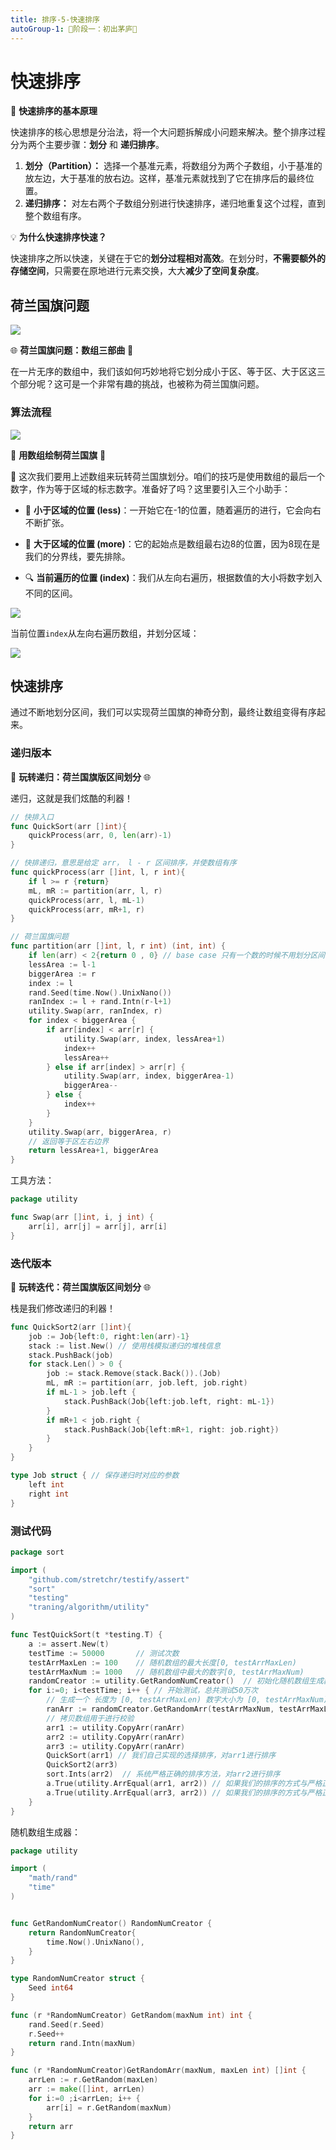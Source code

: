 ```yaml
---
title: 排序-5-快速排序
autoGroup-1: 🌱阶段一：初出茅庐🌱
---
```


# 快速排序

🤔 **快速排序的基本原理**

快速排序的核心思想是分治法，将一个大问题拆解成小问题来解决。整个排序过程分为两个主要步骤：**划分** 和 **递归排序**。

1. **划分（Partition）：** 选择一个基准元素，将数组分为两个子数组，小于基准的放左边，大于基准的放右边。这样，基准元素就找到了它在排序后的最终位置。
2. **递归排序：** 对左右两个子数组分别进行快速排序，递归地重复这个过程，直到整个数组有序。

💡 **为什么快速排序快速？**

快速排序之所以快速，关键在于它的**划分过程相对高效**。在划分时，**不需要额外的存储空间**，只需要在原地进行元素交换，大大**减少了空间复杂度**。

## 荷兰国旗问题

![](/g1_sort_5_quick_sort.assets/quick_sort.drawio.png)


🌐 **荷兰国旗问题：数组三部曲** 🚩

在一片无序的数组中，我们该如何巧妙地将它划分成小于区、等于区、大于区这三个部分呢？这可是一个非常有趣的挑战，也被称为荷兰国旗问题。

### 算法流程

![](/g1_sort_5_quick_sort.assets/quick_sort_1.drawio.png)

🌈 **用数组绘制荷兰国旗** 🎨

🧩 这次我们要用上述数组来玩转荷兰国旗划分。咱们的技巧是使用数组的最后一个数字，作为等于区域的标志数字。准备好了吗？这里要引入三个小助手：

- 🚦 **小于区域的位置 (less)**：一开始它在-1的位置，随着遍历的进行，它会向右不断扩张。

- 🚀 **大于区域的位置 (more)**：它的起始点是数组最右边8的位置，因为8现在是我们的分界线，要先排除。

- 🔍 **当前遍历的位置 (index)**：我们从左向右遍历，根据数值的大小将数字划入不同的区间。

![](/g1_sort_5_quick_sort.assets/quick_sort_2.drawio.png)

当前位置`index`从左向右遍历数组，并划分区域：

![](/g1_sort_5_quick_sort.assets/quick_sort_3.drawio.png)

## 快速排序


通过不断地划分区间，我们可以实现荷兰国旗的神奇分割，最终让数组变得有序起来。

### 递归版本

🧩 **玩转递归：荷兰国旗版区间划分** 🌐

递归，这就是我们炫酷的利器！

```go
// 快排入口
func QuickSort(arr []int){
	quickProcess(arr, 0, len(arr)-1)
}

// 快排递归，意思是给定 arr， l - r 区间排序，并使数组有序
func quickProcess(arr []int, l, r int){
	if l >= r {return}
	mL, mR := partition(arr, l, r)
	quickProcess(arr, l, mL-1)
	quickProcess(arr, mR+1, r)
}

// 荷兰国旗问题
func partition(arr []int, l, r int) (int, int) {
	if len(arr) < 2{return 0 , 0} // base case 只有一个数的时候不用划分区间了
	lessArea := l-1
	biggerArea := r
	index := l
	rand.Seed(time.Now().UnixNano())
	ranIndex := l + rand.Intn(r-l+1)
	utility.Swap(arr, ranIndex, r)
	for index < biggerArea {
		if arr[index] < arr[r] {
			utility.Swap(arr, index, lessArea+1)
			index++
			lessArea++
		} else if arr[index] > arr[r] {
			utility.Swap(arr, index, biggerArea-1)
			biggerArea--
		} else {
			index++
		}
	}
	utility.Swap(arr, biggerArea, r)
	// 返回等于区左右边界
	return lessArea+1, biggerArea
}
```

工具方法：

```go
package utility

func Swap(arr []int, i, j int) {
	arr[i], arr[j] = arr[j], arr[i]
}
```

### 迭代版本

🧩 **玩转迭代：荷兰国旗版区间划分** 🌐

栈是我们修改递归的利器！

```go
func QuickSort2(arr []int){
	job := Job{left:0, right:len(arr)-1}
	stack := list.New() // 使用栈模拟递归的堆栈信息
	stack.PushBack(job)
	for stack.Len() > 0 {
		job := stack.Remove(stack.Back()).(Job)
		mL, mR := partition(arr, job.left, job.right)
		if mL-1 > job.left {
			stack.PushBack(Job{left:job.left, right: mL-1})
		}
		if mR+1 < job.right {
			stack.PushBack(Job{left:mR+1, right: job.right})
		}
	}
}

type Job struct { // 保存递归时对应的参数
	left int
	right int
}
```

### 测试代码

```go
package sort

import (
	"github.com/stretchr/testify/assert"
	"sort"
	"testing"
	"traning/algorithm/utility"
)

func TestQuickSort(t *testing.T) {
	a := assert.New(t)
	testTime := 50000       // 测试次数
	testArrMaxLen := 100    // 随机数组的最大长度[0, testArrMaxLen)
	testArrMaxNum := 1000   // 随机数组中最大的数字[0, testArrMaxNum)
	randomCreator := utility.GetRandomNumCreator()  // 初始化随机数组生成器
	for i:=0; i<testTime; i++ { // 开始测试，总共测试50万次
		// 生成一个 长度为 [0, testArrMaxLen) 数字大小为 [0, testArrMaxNum) 的随机数组
		ranArr := randomCreator.GetRandomArr(testArrMaxNum, testArrMaxLen)
		// 拷贝数组用于进行校验
		arr1 := utility.CopyArr(ranArr)
		arr2 := utility.CopyArr(ranArr)
		arr3 := utility.CopyArr(ranArr)
		QuickSort(arr1) // 我们自己实现的选择排序，对arr1进行排序
		QuickSort2(arr3)
		sort.Ints(arr2)  // 系统严格正确的排序方法，对arr2进行排序
		a.True(utility.ArrEqual(arr1, arr2)) // 如果我们的排序的方式与严格正确的排序不一致，则我们的算法失败
		a.True(utility.ArrEqual(arr3, arr2)) // 如果我们的排序的方式与严格正确的排序不一致，则我们的算法失败
	}
}
```

随机数组生成器：

```go
package utility

import (
	"math/rand"
	"time"
)


func GetRandomNumCreator() RandomNumCreator {
	return RandomNumCreator{
		time.Now().UnixNano(),
	}
}

type RandomNumCreator struct {
	Seed int64
}

func (r *RandomNumCreator) GetRandom(maxNum int) int {
	rand.Seed(r.Seed)
	r.Seed++
	return rand.Intn(maxNum)
}

func (r *RandomNumCreator)GetRandomArr(maxNum, maxLen int) []int {
	arrLen := r.GetRandom(maxLen)
	arr := make([]int, arrLen)
	for i:=0 ;i<arrLen; i++ {
		arr[i] = r.GetRandom(maxNum)
	}
	return arr
}
```

